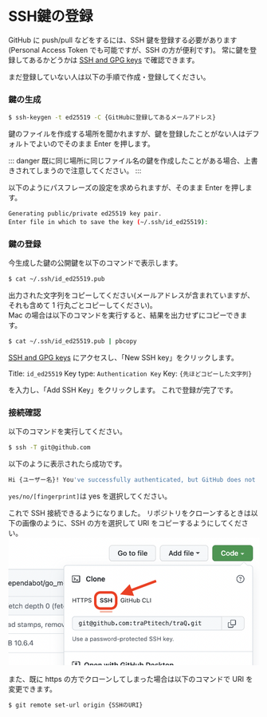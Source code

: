 # SSH鍵の登録

GitHub に push/pull などをするには、SSH 鍵を登録する必要があります(Personal Access Token でも可能ですが、SSH の方が便利です)。
常に鍵を登録してあるかどうかは [SSH and GPG keys](https://github.com/settings/keys) で確認できます。

まだ登録していない人は以下の手順で作成・登録してください。
### 鍵の生成

```bash
$ ssh-keygen -t ed25519 -C {GitHubに登録してあるメールアドレス}
```

鍵のファイルを作成する場所を聞かれますが、鍵を登録したことがない人はデフォルトでよいのでそのまま Enter を押します。

::: danger
既に同じ場所に同じファイル名の鍵を作成したことがある場合、上書きされてしまうので注意してください。
:::

以下のようにパスフレーズの設定を求められますが、そのまま Enter を押します。

```bash
Generating public/private ed25519 key pair.
Enter file in which to save the key (~/.ssh/id_ed25519):
```
### 鍵の登録

今生成した鍵の公開鍵を以下のコマンドで表示します。

```bash
$ cat ~/.ssh/id_ed25519.pub
```

出力された文字列をコピーしてください(メールアドレスが含まれていますが、それも含めて 1 行丸ごとコピーしてください)。  
Mac の場合は以下のコマンドを実行すると、結果を出力せずにコピーできます。

```zsh
$ cat ~/.ssh/id_ed25519.pub | pbcopy
```

[SSH and GPG keys](https://github.com/settings/keys) にアクセスし、「New SSH key」をクリックします。

Title: `id_ed25519`
Key type: `Authentication Key`
Key: `{先ほどコピーした文字列}`

を入力し、「Add SSH Key」をクリックします。
これで登録が完了です。

### 接続確認

以下のコマンドを実行してください。

```bash
$ ssh -T git@github.com
```

以下のように表示されたら成功です。

```bash
Hi {ユーザー名}! You've successfully authenticated, but GitHub does not provide shell access.
```

`yes/no/[fingerprint]`は yes を選択してください。

これで SSH 接続できるようになりました。
リポジトリをクローンするときは以下の画像のように、SSH の方を選択して URI をコピーするようにしてください。
![](assets/github_ssh_clone.png)

また、既に https の方でクローンしてしまった場合は以下のコマンドで URI を変更できます。

```bash
$ git remote set-url origin {SSHのURI}
```